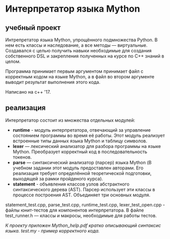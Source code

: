 # Интерпретатор языка Mython

## учебный проект

Интрепретатор языка Mython, упрощённого подмножества Python. В нем есть классы и наследование, а все методы — виртуальные. Cоздавался с целью получить навыки необходимые для создания собственного DSL и закрепления полученных на курсе по С++ знаний в целом.

Программа принимает первым аргументом принимает файл с корректным кодом на языке Mython, а в файл во втором аргументе выводит результат выполнения этого кода.

Написано на с++ '17.

## реализация
Интерпретатор состоит из множества отдельных модулей:

- **runtime** - модуль интерпретатора, отвечающий за управление состоянием программы во время её работы. Этот модуль реализует встроенные типы данных языка Mython и таблицу символов.
- **lexer** — лексический анализатор для разбора программы на языке Mython. Преобразует корректный код в последовательность токенов.
- **parse** — синтаксический анализатор (парсер) языка Mython (В учебном задании этот модуль предоставлен авторами. Его реализация требует определённой теоретической подготовки, выходящей за рамки пройденого курса).
- **statement** - объявления классов узлов абстрактного синтаксического дерева (AST). Парсер использует эти классы в процессе построения AST. Объединяет три основных модуля.

statement_test.cpp, parse_test.cpp, runtime_test.cpp, lexer_test_open.cpp - файлы юнит-тестов для компонентов интерпретатора.
В файле test_runner.h — классы и макросы, необходимые для работы тестов.

_К проекту приложен Mython_help.pdf кратко описывающий синтаксис языка. test.my - пример корректного кода._





